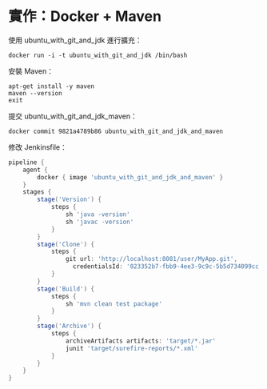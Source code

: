 # 實作：Docker + Maven

使用 ubuntu\_with\_git\_and\_jdk 進行擴充：

```text
docker run -i -t ubuntu_with_git_and_jdk /bin/bash
```

安裝 Maven：

```text
apt-get install -y maven
maven --version
exit
```

提交 ubuntu\_with\_git\_and\_jdk\_maven：

```text
docker commit 9821a4789b86 ubuntu_with_git_and_jdk_and_maven
```

修改 Jenkinsfile：

```groovy
pipeline {
    agent {
        docker { image 'ubuntu_with_git_and_jdk_and_maven' }
    }
    stages {
        stage('Version') {
            steps {
                sh 'java -version'
                sh 'javac -version'
            }
        }
        stage('Clone') {
            steps {
                git url: 'http://localhost:8081/user/MyApp.git',
                  credentialsId: '023352b7-fbb9-4ee3-9c9c-5b5d734099cc'
            }
        }
        stage('Build') {
            steps {
                sh 'mvn clean test package'
            }
        }
        stage('Archive') {
            steps {
                archiveArtifacts artifacts: 'target/*.jar'
                junit 'target/surefire-reports/*.xml'
            }
        }
    }
}
```

